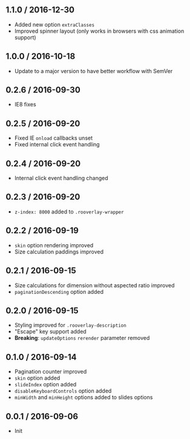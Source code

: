 ## 1.1.0 / 2016-12-30

- Added new option `extraClasses`
- Improved spinner layout (only works in browsers with css animation support)

## 1.0.0 / 2016-10-18

- Update to a major version to have better workflow with SemVer

## 0.2.6 / 2016-09-30

- IE8 fixes

## 0.2.5 / 2016-09-20

- Fixed IE `onload` callbacks unset
- Fixed internal click event handling

## 0.2.4 / 2016-09-20

- Internal click event handling changed

## 0.2.3 / 2016-09-20

- `z-index: 8000` added to `.rooverlay-wrapper`

## 0.2.2 / 2016-09-19

- `skin` option rendering improved
- Size calculation paddings improved

## 0.2.1 / 2016-09-15

- Size calculations for dimension without aspected ratio improved
- `paginationDescending` option added

## 0.2.0 / 2016-09-15

- Styling improved for `.rooverlay-description`
- "Escape" key support added
- **Breaking**: `updateOptions` `rerender` parameter removed

## 0.1.0 / 2016-09-14

- Pagination counter improved
- `skin` option added
- `slideIndex` option added
- `disableKeyboardControls` option added
- `minWidth` and `minHeight` options added to slides options

## 0.0.1 / 2016-09-06

- Init
